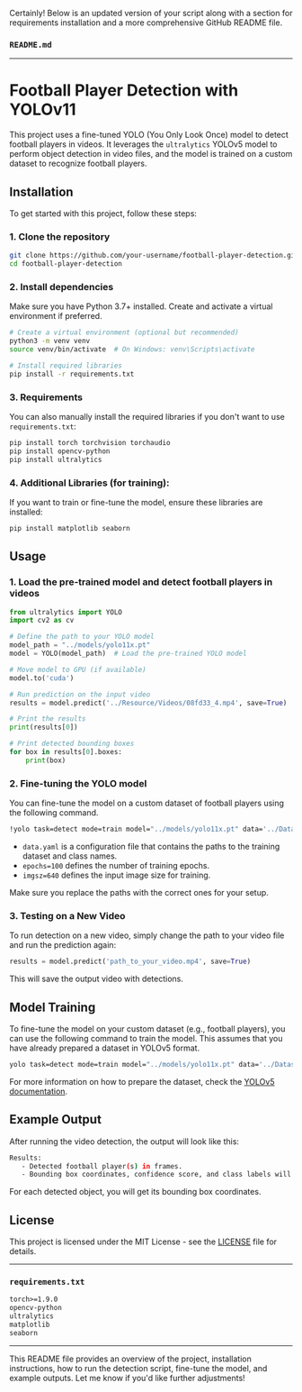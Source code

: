 Certainly! Below is an updated version of your script along with a section for requirements installation and a more comprehensive GitHub README file.

### `README.md`

---

# Football Player Detection with YOLOv11

This project uses a fine-tuned YOLO (You Only Look Once) model to detect football players in videos. It leverages the `ultralytics` YOLOv5 model to perform object detection in video files, and the model is trained on a custom dataset to recognize football players.

## Installation

To get started with this project, follow these steps:

### 1. Clone the repository

```bash
git clone https://github.com/your-username/football-player-detection.git
cd football-player-detection
```

### 2. Install dependencies

Make sure you have Python 3.7+ installed. Create and activate a virtual environment if preferred.

```bash
# Create a virtual environment (optional but recommended)
python3 -m venv venv
source venv/bin/activate  # On Windows: venv\Scripts\activate

# Install required libraries
pip install -r requirements.txt
```

### 3. Requirements

You can also manually install the required libraries if you don't want to use `requirements.txt`:

```bash
pip install torch torchvision torchaudio
pip install opencv-python
pip install ultralytics
```

### 4. Additional Libraries (for training):

If you want to train or fine-tune the model, ensure these libraries are installed:

```bash
pip install matplotlib seaborn
```

## Usage

### 1. Load the pre-trained model and detect football players in videos

```python
from ultralytics import YOLO
import cv2 as cv

# Define the path to your YOLO model
model_path = "../models/yolo11x.pt"
model = YOLO(model_path)  # Load the pre-trained YOLO model

# Move model to GPU (if available)
model.to('cuda')

# Run prediction on the input video
results = model.predict('../Resource/Videos/08fd33_4.mp4', save=True)

# Print the results
print(results[0])

# Print detected bounding boxes
for box in results[0].boxes:
    print(box)
```

### 2. Fine-tuning the YOLO model

You can fine-tune the model on a custom dataset of football players using the following command.

```bash
!yolo task=detect mode=train model="../models/yolo11x.pt" data='../Datasets/football-players-detection.v12i.yolov11/data.yaml' epochs=100 imgsz=640
```

- `data.yaml` is a configuration file that contains the paths to the training dataset and class names.
- `epochs=100` defines the number of training epochs.
- `imgsz=640` defines the input image size for training.

Make sure you replace the paths with the correct ones for your setup.

### 3. Testing on a New Video

To run detection on a new video, simply change the path to your video file and run the prediction again:

```python
results = model.predict('path_to_your_video.mp4', save=True)
```

This will save the output video with detections.

## Model Training

To fine-tune the model on your custom dataset (e.g., football players), you can use the following command to train the model. This assumes that you have already prepared a dataset in YOLOv5 format.

```bash
yolo task=detect mode=train model="../models/yolo11x.pt" data='../Datasets/football-players-detection.v12i.yolov11/data.yaml' epochs=100 imgsz=640
```

For more information on how to prepare the dataset, check the [YOLOv5 documentation](https://github.com/ultralytics/yolov5).

## Example Output

After running the video detection, the output will look like this:

```bash
Results:
   - Detected football player(s) in frames.
   - Bounding box coordinates, confidence score, and class labels will be printed.
```

For each detected object, you will get its bounding box coordinates.

## License

This project is licensed under the MIT License - see the [LICENSE](LICENSE) file for details.

---

### `requirements.txt`

```txt
torch>=1.9.0
opencv-python
ultralytics
matplotlib
seaborn
```

---

This README file provides an overview of the project, installation instructions, how to run the detection script, fine-tune the model, and example outputs. Let me know if you'd like further adjustments!
